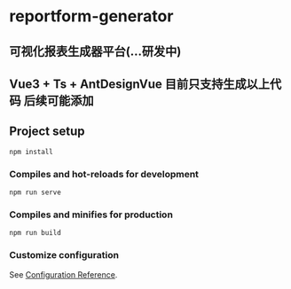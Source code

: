 # reportform-generator

## 可视化报表生成器平台(...研发中)

## Vue3 + Ts + AntDesignVue  目前只支持生成以上代码 后续可能添加

## Project setup
```
npm install
```

### Compiles and hot-reloads for development
```
npm run serve
```

### Compiles and minifies for production
```
npm run build
```

### Customize configuration
See [Configuration Reference](https://cli.vuejs.org/config/).
